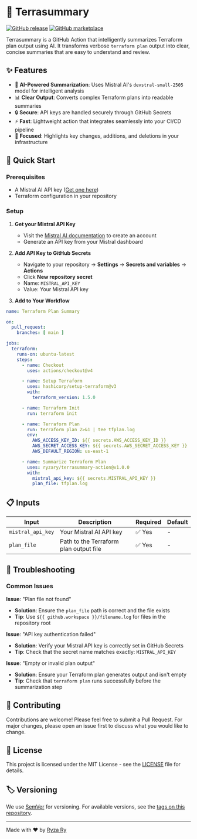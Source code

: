 # 📖 Terrasummary

[![GitHub release](https://img.shields.io/github/release/ryzary/terrasummary-action.svg)](https://github.com/ryzary/terrasummary-action/releases)
[![GitHub marketplace](https://img.shields.io/badge/marketplace-terrasummary-blue?logo=github)](https://github.com/marketplace/actions/terrasummary)

Terrasummary is a GitHub Action that intelligently summarizes Terraform plan output using AI. It transforms verbose `terraform plan` output into clear, concise summaries that are easy to understand and review.

## ✨ Features

- 🤖 **AI-Powered Summarization**: Uses Mistral AI's `devstral-small-2505` model for intelligent analysis
- 📊 **Clear Output**: Converts complex Terraform plans into readable summaries
- 🔒 **Secure**: API keys are handled securely through GitHub Secrets
- ⚡ **Fast**: Lightweight action that integrates seamlessly into your CI/CD pipeline
- 🎯 **Focused**: Highlights key changes, additions, and deletions in your infrastructure

## 🚀 Quick Start

### Prerequisites

- A Mistral AI API key ([Get one here](https://docs.mistral.ai/getting-started/quickstart/))
- Terraform configuration in your repository

### Setup

1. **Get your Mistral API Key**
   - Visit the [Mistral AI documentation](https://docs.mistral.ai/getting-started/quickstart/) to create an account
   - Generate an API key from your Mistral dashboard

2. **Add API Key to GitHub Secrets**
   - Navigate to your repository → **Settings** → **Secrets and variables** → **Actions**
   - Click **New repository secret**
   - Name: `MISTRAL_API_KEY`
   - Value: Your Mistral API key

3. **Add to Your Workflow**

```yaml
name: Terraform Plan Summary

on:
  pull_request:
    branches: [ main ]

jobs:
  terraform:
    runs-on: ubuntu-latest
    steps:
      - name: Checkout
        uses: actions/checkout@v4

      - name: Setup Terraform
        uses: hashicorp/setup-terraform@v3
        with:
          terraform_version: 1.5.0

      - name: Terraform Init
        run: terraform init

      - name: Terraform Plan
        run: terraform plan 2>&1 | tee tfplan.log
        env:
          AWS_ACCESS_KEY_ID: ${{ secrets.AWS_ACCESS_KEY_ID }}
          AWS_SECRET_ACCESS_KEY: ${{ secrets.AWS_SECRET_ACCESS_KEY }}
          AWS_DEFAULT_REGION: us-east-1

      - name: Summarize Terraform Plan
        uses: ryzary/terrasummary-action@v1.0.0
        with:
          mistral_api_key: ${{ secrets.MISTRAL_API_KEY }}
          plan_file: tfplan.log
```

## 📋 Inputs

| Input | Description | Required | Default |
|-------|-------------|----------|---------|
| `mistral_api_key` | Your Mistral AI API key | ✅ Yes | - |
| `plan_file` | Path to the Terraform plan output file | ✅ Yes | - |




## 🔧 Troubleshooting

### Common Issues

**Issue**: "Plan file not found"
- **Solution**: Ensure the `plan_file` path is correct and the file exists
- **Tip**: Use `${{ github.workspace }}/filename.log` for files in the repository root

**Issue**: "API key authentication failed"
- **Solution**: Verify your Mistral API key is correctly set in GitHub Secrets
- **Tip**: Check that the secret name matches exactly: `MISTRAL_API_KEY`

**Issue**: "Empty or invalid plan output"
- **Solution**: Ensure your Terraform plan generates output and isn't empty
- **Tip**: Check that `terraform plan` runs successfully before the summarization step

## 🤝 Contributing

Contributions are welcome! Please feel free to submit a Pull Request. For major changes, please open an issue first to discuss what you would like to change.

## 📄 License

This project is licensed under the MIT License - see the [LICENSE](LICENSE) file for details.

## 🏷️ Versioning

We use [SemVer](http://semver.org/) for versioning. For available versions, see the [tags on this repository](https://github.com/ryzary/terrasummary-action/tags).


---

Made with ❤️ by [Ryza Ry](https://github.com/ryzary)
